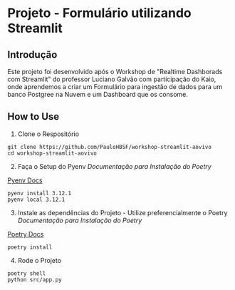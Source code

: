 # Projeto - Formulário utilizando Streamlit

## Introdução

Este projeto foi desenvolvido após o Workshop de "Realtime Dashborads com Streamlit" do professor Luciano Galvão com participação do Kaio, onde aprendemos a criar um Formulário para ingestão de dados para um banco Postgree na Nuvem e um Dashboard que os consome.

## How to Use

1. Clone o Respositório
```
git clone https://github.com/PauloHBSF/workshop-streamlit-aovivo
cd workshop-streamlit-aovivo
```

2. Faça o Setup do Pyenv
*Documentação para Instalação do Poetry*

[Pyenv Docs](https://github.com/pyenv/pyenv?tab=readme-ov-file#installation)
```
pyenv install 3.12.1
pyenv local 3.12.1
```

3. Instale as dependências do Projeto - Utilize preferencialmente o Poetry
*Documentação para Instalação do Poetry*

[Poetry Docs](https://python-poetry.org/docs/)
```
poetry install
```

4. Rode o Projeto
```
poetry shell
python src/app.py
```